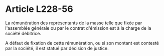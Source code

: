 # Article L228-56

La rémunération des représentants de la masse telle que fixée par l'assemblée générale ou par le contrat d'émission est à la charge de la société débitrice.

A défaut de fixation de cette rémunération, ou si son montant est contesté par la société, il est statué par décision de justice.
